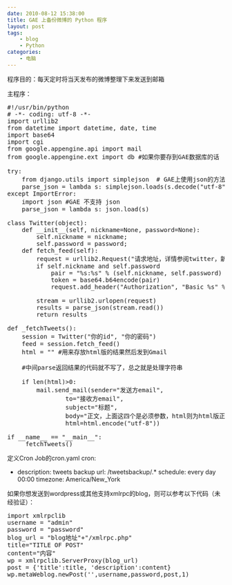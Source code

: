 ```yaml
---
date: 2010-08-12 15:38:00
title: GAE 上备份微博的 Python 程序
layout: post
tags:
    - blog
    - Python
categories:
    - 电脑
---
```

程序目的：每天定时将当天发布的微博整理下来发送到邮箱

主程序：
<pre>
#!/usr/bin/python
# -*- coding: utf-8 -*-
import urllib2
from datetime import datetime, date, time
import base64
import cgi
from google.appengine.api import mail
from google.appengine.ext import db #如果你要存到GAE数据库的话

try:
    from django.utils import simplejson  # GAE上使用json的方法
    parse_json = lambda s: simplejson.loads(s.decode("utf-8"))
except ImportError:
    import json #GAE 不支持 json
    parse_json = lambda s: json.load(s)

class Twitter(object):
    def __init__(self, nickname=None, password=None):
        self.nickname = nickname;
        self.password = password;
    def fetch_feed(self):
        request = urllib2.Request("请求地址，详情参阅twitter，新浪微博文档")
        if self.nickname and self.password
            pair = "%s:%s" % (self.nickname, self.password)
            token = base64.b64encode(pair)
            request.add_header("Authorization", "Basic %s" % token)

        stream = urllib2.urlopen(request)
        results = parse_json(stream.read())
        return results

def _fetchTweets():
    session = Twitter("你的id", "你的密码")
    feed = session.fetch_feed()
    html = "" #用来存放html版的结果然后发到Gmail

    #中间parse返回结果的代码就不写了，总之就是处理字符串

    if len(html)&gt;0:
        mail.send_mail(sender="发送方email",
                to="接收方email",
                subject="标题",
                body="正文，上面这四个是必须参数，html则为html版正文",
                html=html.encode("utf-8"))

if __name__ == "__main__":
    _fetchTweets()
</pre>
定义Cron Job的cron.yaml
cron:
- description: tweets backup
  url: /tweetsbackup/.*
  schedule: every day 00:00
  timezone: America/New_York

如果你想发送到wordpress或其他支持xmlrpc的blog，则可以参考以下代码（未经验证）：
<pre>
import xmlrpclib
username = "admin"
password = "password"
blog_url = "blog地址"+"/xmlrpc.php"
title="TITLE OF POST"
content="内容"
wp = xmlrpclib.ServerProxy(blog_url)
post = {'title':title, 'description':content}
wp.metaWeblog.newPost('',username,password,post,1)
</pre>
